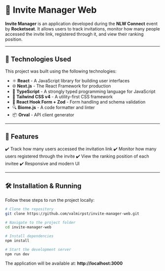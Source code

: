 # 🎉 Invite Manager Web

**Invite Manager** is an application developed during the **NLW Connect** event by **Rocketseat**. It allows users to track invitations, monitor how many people accessed the invite link, registered through it, and view their ranking position.

---

## 🚀 Technologies Used

This project was built using the following technologies:

- ⚛ **React** - A JavaScript library for building user interfaces
- 🌐 **Next.js** - The React Framework for production
- 📜 **TypeScript** - A strongly typed programming language for JavaScript
- 🎨 **Tailwind CSS v4** - A utility-first CSS framework
- 📝 **React Hook Form + Zod** - Form handling and schema validation
- 🔍 **Biome.js** - A code formatter and linter
- 📦 **Orval** - API client generator

---

## 📌 Features

✔️ Track how many users accessed the invitation link
✔️ Monitor how many users registered through the invite
✔️ View the ranking position of each invitee
✔️ Responsive and modern UI

---

## 🛠 Installation & Running

Follow these steps to run the project locally:

```bash
# Clone the repository
git clone https://github.com/valmirpst/invite-manager-web.git

# Navigate to the project folder
cd invite-manager-web

# Install dependencies
npm install

# Start the development server
npm run dev
```

The application will be available at: **http://localhost:3000**